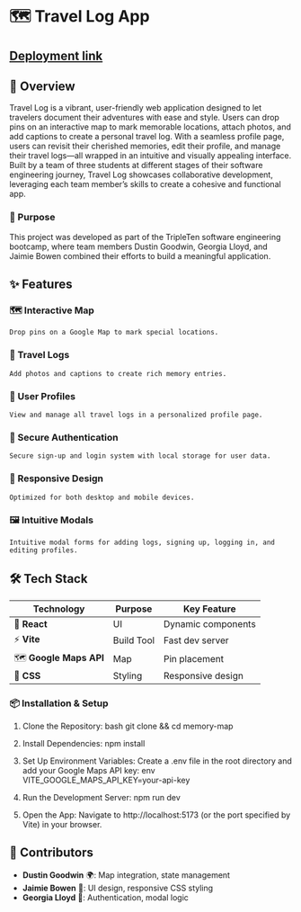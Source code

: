 # 🗺️ Travel Log App

## [Deployment link](https://dgood-15.github.io/TravelLog/)

## 📖 Overview
Travel Log is a vibrant, user-friendly web application designed to let travelers document their adventures with ease and style. Users can drop pins on an interactive map to mark memorable locations, attach photos, and add captions to create a personal travel log. With a seamless profile page, users can revisit their cherished memories, edit their profile, and manage their travel logs—all wrapped in an intuitive and visually appealing interface. Built by a team of three students at different stages of their software engineering journey, Travel Log showcases collaborative development, leveraging each team member’s skills to create a cohesive and functional app.

### 🎯 Purpose
This project was developed as part of the TripleTen software engineering bootcamp, where team members Dustin Goodwin, Georgia Lloyd, and Jaimie Bowen combined their efforts to build a meaningful application.

## ✨ Features
### 🗺️ Interactive Map
    Drop pins on a Google Map to mark special locations.
### 📸 Travel Logs
    Add photos and captions to create rich memory entries.
### 👤 User Profiles
    View and manage all travel logs in a personalized profile page.
### 🔐 Secure Authentication
    Secure sign-up and login system with local storage for user data.
### 📱 Responsive Design
    Optimized for both desktop and mobile devices.
### 🖼️ Intuitive Modals
    Intuitive modal forms for adding logs, signing up, logging in, and editing profiles.

## 🛠️ Tech Stack
|      **Technology**     | **Purpose** |   **Key Feature**  |
|-------------------------|-------------|--------------------|
| 📝 **React**           | UI          | Dynamic components |
| ⚡ **Vite**            | Build Tool  | Fast dev server    |
| 🗺️ **Google Maps API** | Map         | Pin placement      |
| 🎨 **CSS**             | Styling     | Responsive design  |

### 📦 Installation & Setup
1. Clone the Repository:
    bash
    git clone [<repository-url>](https://github.com/DGOOD-15/MemoryMap.git) && cd memory-map

2. Install Dependencies:
    npm install

3. Set Up Environment Variables:
    Create a .env file in the root directory and add your Google Maps API key:
    env
    VITE_GOOGLE_MAPS_API_KEY=your-api-key

4. Run the Development Server:
    npm run dev

5. Open the App:
    Navigate to http://localhost:5173 (or the port specified by Vite) in your browser.

## 👥 Contributors
- **Dustin Goodwin** 🌍: Map integration, state management
- **Jaimie Bowen** 🎨: UI design, responsive CSS styling
- **Georgia Lloyd** 🔐: Authentication, modal logic

